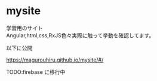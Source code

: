 # mysite

学習用のサイト  
Angular,html,css,RxJS色々実際に触って挙動を確認してます。

以下に公開

https://magurouhiru.github.io/mysite/#/

TODO:firebase に移行中
